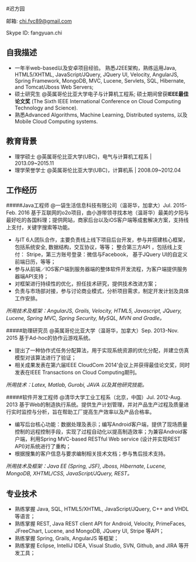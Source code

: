 #迟方园

邮箱: chi.fyc89@gmail.com

Skype ID: fangyuan.chi 

## 自我描述

* 一年半web-based以及安卓项目经验。 熟悉J2EE架构，熟练运用Java, HTML5/XHTML, JavaScript/JQuery, JQuery UI, Velocity, AngularJS, Spring Framework, MongoDB, MVC, Lucene, Servlets, SQL, Hibernate, and Tomcat/Jboss Web Servers;
* 硕士研究生 @英属哥伦比亚大学电子与计算机工程系; 硕士期间曾获**IEEE最佳论文奖** (The Sixth IEEE International Conference on Cloud Computing Technology and Science). 
* 熟悉Advanced Algorithms, Machine Learning, Distributed systems, 以及Mobile Cloud Computing systems.

## 教育背景

* 理学硕士 @英属哥伦比亚大学(UBC)，电气与计算机工程系 | 2013.09~2015.11
* 理学荣誉学士 @英属哥伦比亚大学(UBC)，计算机系 | 2008.09~2012.04

## 工作经历


#####Java工程师 @一袋生活信息科技有限公司（温哥华，加拿大）Jul. 2015-Feb. 2016
基于互联网的o2o项目，由小游带领寻找本地（温哥华）最美的夕阳与最好吃的各国料理；提供网站，商家后台以及iOS客户端等成套解决方案，支持线上支付，关键字搜索等功能。

* 与IT 6人团队合作，主要负责线上线下项目后台开发，参与并搭建核心框架， 包括系统安全,  数据结构，交互协议，等等； 整合第三方API ，包括线上支付： Stripe，第三方账号登录：微信与Facebook， 基于JQuery UI的自定义前端日历，等等；
* 参与从前端／IOS客户端到服务器端的整体软件开发流程，为客户端提供服务器端API支持；
* 对框架进行持续性的优化，担任技术研究，提供技术改进方案；
* 负责与市场部对接，参与讨论商业模式，分析项目需求，制定开发计划及具体工作安排。
    
*所用技术及框架：AngularJS, Grails, Velocity, HTML5, Javascript, JQuery, Lucene, Spring MVC, Spring Security, MySQL, MVN and Gradle。*

#####助理研究员 @英属哥伦比亚大学（温哥华，加拿大）Sep. 2013-Nov. 2015
基于Ad-hoc的协作云游戏系统。

* 提出了一种协作式任务分配算法，用于实现系统资源的优化分配，并建立仿真模型对该算法进行了验证；
* 相关成果发表在第六届IEEE CloudCom 2014’会议上并获得最佳论文奖，同时发表在IEEE Transactions on Cloud Computing期刊。
    
*所用技术：Latex, Matlab, Gurobi, JAVA 以及其他研究技能。*


#####软件开发工程师 @清华大学工业工程系（北京，中国）Jul. 2012-Aug. 2013
基于Web的制造执行系统。提供生产计划管理，并对产品生产过程及质量进行实时监控与分析，旨在帮助工厂提高生产效率以及产品合格率。
    
* 编写后台核心功能：数据处理及表示；编写Android客户端，提供了现场质量控制的远程控制手段，实现了过程自动化以提高制造效率；为兼容Android客户端，利用Spring MVC-based RESTful Web service (设计并实现REST API)对系统进行了重构；
* 根据搜集的客户信息与要求编制相关技术文档；参与售后技术支持。

*所用技术及框架：Java EE (Spring, JSF), Jboss, Hibernate, Lucene, MongoDB, XHTML/CSS, JavaScript/JQuery, REST。*

## 专业技术
* 熟练掌握 Java, SQL, HTML5/XHTML, JavaScript/JQuery, C++ and VHDL等语言；
* 熟练掌握 REST, Java REST client API for Android, Velocity, PrimeFaces, JFreeChart, Lucene, and MongoDB, JQuery UI, Stripe 等API；
* 熟练掌握 Spring, Grails, AngularJS 等框架；
* 熟练掌握 Eclipse, IntelliJ IDEA, Visual Studio, SVN, Github, and JIRA 等开发工具；

